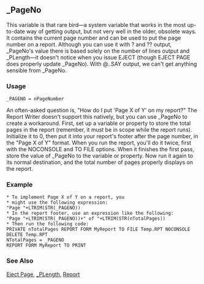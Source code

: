 ## _PageNo

This variable is that rare bird&mdash;a system variable that works in the most up-to-date way of getting output, but not very well in the older, obsolete ways. It contains the current page number and can be used to put the page number on a report. Although you can use it with ? and ?? output, _PageNo's value there is based solely on the number of lines output and _PLength&mdash;it doesn't notice when you issue EJECT (though EJECT PAGE does properly update _PageNo). With @..SAY output, we can't get anything sensible from _PageNo.

### Usage

```foxpro
_PAGENO = nPageNumber
```

An often-asked question is, "How do I put 'Page X of Y' on my report?" The Report Writer doesn't support this natively, but you can use _PageNo to create a workaround. First, set up a variable or property to store the total pages in the report (remember, it must be in scope while the report runs). Initialize it to 0, then put it into your report's footer after the page number, in the "Page X of Y" format. When you run the report, you'll do it twice, first with the NOCONSOLE and TO FILE options. When it finishes the first pass, store the value of _PageNo to the variable or property. Now run it again to its normal destination, and the total number of pages properly displays on the report.

### Example

```foxpro
* To implement Page X of Y on a report, you
* might use the following expression:
"Page "+LTRIM(STR(_PAGENO))
* In the report footer, use an expression like the following:
"Page "+LTRIM(STR(_PAGENO))+" of "+LTRIM(STR(nTotalPages))
* Then run the following code:
PRIVATE nTotalPages REPORT FORM MyReport TO FILE Temp.RPT NOCONSOLE
DELETE Temp.RPT
NTotalPages = _PAGENO
REPORT FORM MyReport TO PRINT
```
### See Also

[Eject Page](s4g237.md), [_PLength](s4g574.md), [Report](s4g238.md)